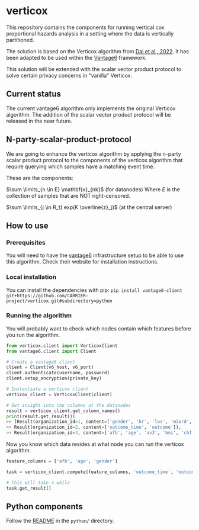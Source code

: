 # verticox
This repository contains the components for running vertical cox proportional hazards analysis in a
setting where the data is vertically partitioned.

The solution is based on the Verticox algorithm from
[Dai et al., 2022](https://ieeexplore.ieee.org/document/9076318). It has been adapted to be used
within the [Vantage6](https://vantage6.ai) framework.

This solution will be extended with the scalar vector product protocol to solve certain privacy concerns
in "vanilla" Verticox.

## Current status
The current vantage6 algorithm only implements the original Verticox algorithm. The addition of the 
scalar vector product protocol will be released in the near future. 

## N-party-scalar-product-protocol
We are going to enhance the verticox algorithm by applying the n-party scalar product protocol to the 
components of the verticox algorithm that require querying which samples have a matching event time.

These are the components:

<!--![Selection_180](https://user-images.githubusercontent.com/131889/165753100-6563d7d2-c10e-4a73-93fd-2a77d981e8ab.png) -->

$\sum \limits_{n \in E} \mathbf{x}_{nk}$ (for datanodes)
Where $E$ is the collection of samples that are NOT right-censored.

$\sum \limits_{j \in R_t} exp(K \overline{z}_j)$ (at the central server)

## How to use
### Prerequisites
You will need to have the [vantage6](https://vantage6.ai) infrastructure setup to be able to use
this algorithm. Check their website for installation instructions.

### Local installation
You can install the dependencies with pip:
`pip install vantage6-client git+https://github.com/CARRIER-project/verticox.git#subdirectory=python`

### Running the algorithm
You will probably want to check which nodes contain which features before you run the algorithm.
```python
from verticox.client import VerticoxClient
from vantage6.client import Client

# Create a vantage6 client
client = Client(v6_host, v6_port)
client.authenticate(username, password)
client.setup_encryption(private_key)

# Instantiate a verticox client
verticox_client = VerticoxClient(client)

# Get insight into the columns at the datanodes
result = verticox_client.get_column_names()
print(result.get_result())
>> [Result(organization_id=1, content=['gender', 'hr', 'los', 'miord', 'mitype', 'sho', 'sysbp', 'outcome_time', 'outcome']),
>> Result(organization_id=2, content=['outcome_time', 'outcome']),
>> Result(organization_id=3, content=['afb', 'age', 'av3', 'bmi', 'chf', 'cvd', 'diasbp', 'outcome_time', 'outcome'])]
``` 
Now you know which data resides at what node you can run the verticox algorithm:
```python
feature_columns = ['afb', 'age', 'gender']

task = verticox_client.compute(feature_columns, 'outcome_time', 'outcome', [3,5], 2)

# This will take a while
task.get_result()
```

## Python components
Follow the [README](python/README.md) in the `python/` directory.
